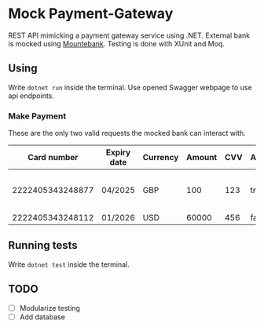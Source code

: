 # Mock Payment-Gateway

REST API mimicking a payment gateway service using .NET. External bank is mocked using [Mountebank]("http://www.mbtest.org/docs/gettingStarted"). Testing is done with XUnit and Moq.

## Using
Write `dotnet run` inside the terminal. Use opened Swagger webpage to use api endpoints.

### Make Payment
These are the only two valid requests the mocked bank can interact with.

| Card number      | Expiry date | Currency | Amount | CVV | Authorized  | Authorization code                   |
|------------------|-------------|----------|--------|-----|-------------|--------------------------------------|
| 2222405343248877 | 04/2025     | GBP      | 100    | 123 | true        | 0bb07405-6d44-4b50-a14f-7ae0beff13ad |
| 2222405343248112 | 01/2026     | USD      | 60000  | 456 | false       | < empty >                            |


## Running tests
Write `dotnet test` inside the terminal.

## TODO
- [ ] Modularize testing
- [ ] Add database